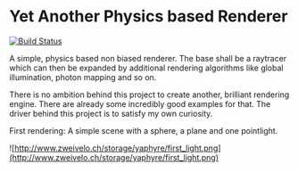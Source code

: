 # Yet Another Physics based Renderer #

[![Build Status](https://travis-ci.org/mike-a-bike/yaphyre.svg)](https://travis-ci.org/mike-a-bike/yaphyre)

A simple, physics based non biased renderer. The base shall be a raytracer which can then be expanded by additional rendering algorithms like global illumination, photon mapping and so on.

There is no ambition behind this project to create another, brilliant rendering engine. There are already some incredibly good examples for that. The driver behind this project is to satisfy my own curiosity.

First rendering: A simple scene with a sphere, a plane and one pointlight.

![http://www.zweivelo.ch/storage/yaphyre/first_light.png](http://www.zweivelo.ch/storage/yaphyre/first_light.png)